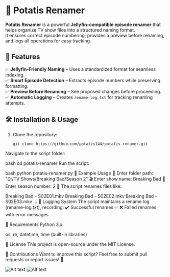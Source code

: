 # 📂 Potatis Renamer

**Potatis Renamer** is a powerful **Jellyfin-compatible episode renamer** that helps organize TV show files into a structured naming format.  
It ensures correct episode numbering, provides a preview before renaming, and logs all operations for easy tracking.

## 🚀 Features
✅ **Jellyfin-Friendly Naming** – Uses a standardized format for seamless indexing.  
✅ **Smart Episode Detection** – Extracts episode numbers while preserving formatting.  
✅ **Preview Before Renaming** – See proposed changes before proceeding.  
✅ **Automatic Logging** – Creates `rename-log.txt` for tracking renaming attempts.  

## 🛠️ Installation & Usage
1. Clone the repository:
   ```bash
   git clone https://github.com/potatis144/potatis-renamer.git
Navigate to the script folder:

bash
cd potatis-renamer
Run the script:

bash
python potatis-renamer.py
📖 Example Usage
📂 Enter folder path: "D:/TV Shows/Breaking Bad/Season 2"
🎬 Enter show name: Breaking Bad
📅 Enter season number: 2
🔄 The script renames files like:

Breaking Bad - S02E01.mkv
Breaking Bad - S02E02.mkv
Breaking Bad - S02E03.mkv
...
📜 Logging System
The script maintains a rename log (rename-log.txt), recording: ✔️ Successful renames ✅ ❌ Failed renames with error messages

🔧 Requirements
Python 3.x

os, re, datetime, time (built-in libraries)

📜 License
This project is open-source under the MIT License.

🤝 Contributions
Want to improve this script? Feel free to submit pull requests or report issues! 🚀

![Alt text](https://r2.e-z.host/90e02276-aaf6-441f-880e-09ebaabd2e85/vcn704md.png)
![Alt text](https://r2.e-z.host/90e02276-aaf6-441f-880e-09ebaabd2e85/ai93agcz.png)
